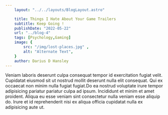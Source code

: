 ```yaml
---
    layout: "../../layouts/BlogLayout.astro"

    title: Things I Hate About Your Game Trailers
    subtitle: Keep Going !
    publishDate: "2022-05-22"
    url: "../blog-4"
    tags: [Psychology,Gaming]
    image: {
        src: "/img/lost-places.jpg" ,
        alt: "Alternate Text",
    } 
    author: Darius D Hansley
---
```


<p>Veniam laboris deserunt culpa consequat tempor id exercitation fugiat velit. Cupidatat eiusmod sit ut nostrud mollit deserunt nulla elit consequat. Qui ex occaecat non minim nulla fugiat fugiat.Do ea nostrud voluptate irure tempor adipisicing pariatur pariatur culpa ad ipsum. Incididunt et minim et amet proident. Aliqua eu esse veniam sint consectetur nulla veniam esse aliquip do. Irure et id reprehenderit nisi ex aliqua officia cupidatat nulla ex adipisicing aute ut.</p>